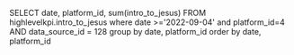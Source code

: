 SELECT 
date, platform_id, sum(intro_to_jesus)
FROM highlevelkpi.intro_to_jesus where date >='2022-09-04' and platform_id=4 AND data_source_id = 128 group by date, platform_id order by date, platform_id

